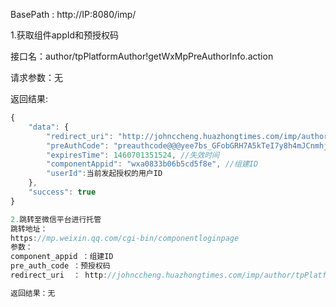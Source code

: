 BasePath : http://IP:8080/imp/

1.获取组件appId和预授权码

接口名：author/tpPlatformAuthor!getWxMpPreAuthorInfo.action

请求参数：无

返回结果:
``` javascript
{
    "data": {
        "redirect_uri": "http://johnccheng.huazhongtimes.com/imp/author/tpPlatformAuthor!wxMpPreAuthorCallBack.action", //无作用 忽视
        "preAuthCode": "preauthcode@@@yee7bs_GFobGRH7A5kTeI7y8h4mJCnmhjW4dSMYH_O3CwclgpUo2WHZlOP7hOEP1", //托管平台预授权码
        "expiresTime": 1460701351524, //失效时间
        "componentAppid": "wxa0833b06b5cd5f8e", //组建ID
        "userId":当前发起授权的用户ID
    },
    "success": true
}

2.跳转至微信平台进行托管
跳转地址：
https://mp.weixin.qq.com/cgi-bin/componentloginpage
参数：
component_appid ：组建ID
pre_auth_code ：预授权码
redirect_uri  ： http://johnccheng.huazhongtimes.com/imp/author/tpPlatformAuthor!wxMpPreAuthorCallBack.action?userid=${userId} (通过之前接口获取)

返回结果：无
